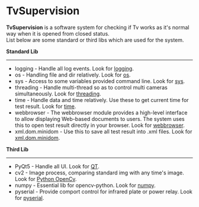 # TvSupervision

**TvSupervision** is a software system for checking if Tv works as it's 
normal way when it is opened from closed status.<br/>
List below are some standard or third libs which are used for the system.

**Standard Lib**
***
* logging - Handle all log events. Look for [logging](https://docs.python.org/3.6/library/logging.html).
* os - Handling file and dir relatively. Look for [os](https://docs.python.org/3.6/library/os.html).
* sys - Access to some variables provided command line. Look for [sys](https://docs.python.org/3.6/library/sys.html).
* threading - Handle multi-thread so as to control multi cameras 
simultaneously. Look for [threading](https://docs.python.org/3.6/library/threading.html).
* time - Handle data and time relatively. Use these to get current time for
 test result. Look for [time](https://docs.python.org/3.6/library/time.html).
* webbrowser - The webbrowser module provides a high-level interface to allow 
displaying Web-based documents to users. The system uses this to open test 
result directly in your browser. Look for [webbrowser](https://docs.python.org/3.6/library/webbrowser.html).
* xml.dom.minidom - Use this to save all test result into .xml files. Look 
for [xml.dom.minidom](https://docs.python.org/3.6/library/xml.dom.minidom.html).

**Third Lib**
***
* PyQt5 - Handle all UI. Look for [QT](http://doc.qt.io/).
* cv2 - Image process, comparing standard img with any time's image. Look for 
[Python OpenCv](https://docs.opencv.org/3.4.3/d6/d00/tutorial_py_root.html).
* numpy - Essential lib for opencv-python. Look for [numpy](http://www.numpy.org/).
* pyserial - Provide comport control for infrared plate or power relay. Look 
for [pyserial](https://pythonhosted.org/pyserial/).
